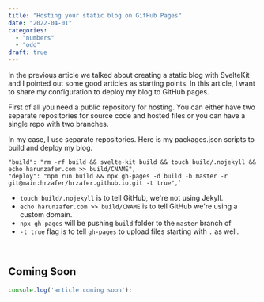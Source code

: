 ```yaml
---
title: "Hosting your static blog on GitHub Pages"
date: "2022-04-01"
categories: 
  - "numbers"
  - "odd"
draft: true
---
```


In the previous article we talked about creating a static blog with SvelteKit and I pointed out some good articles as starting points. In this article, I want to share my configuration to deploy my blog to GitHub pages.

First of all you need a public repository for hosting. You can either have two separate repositories for source code and hosted files or you can have a single repo with two branches.

In my case, I use separate repositories. Here is my packages.json scripts to build and deploy my blog.

```
"build": "rm -rf build && svelte-kit build && touch build/.nojekyll && echo harunzafer.com >> build/CNAME",
"deploy": "npm run build && npx gh-pages -d build -b master -r git@main:hrzafer/hrzafer.github.io.git -t true",`
```

- `touch build/.nojekyll` is to tell GitHub, we're not using Jekyll.
- `echo harunzafer.com >> build/CNAME` is to tell GitHub we're using a custom domain.
- `npx gh-pages` will be pushing `build` folder to the `master` branch of 
- `-t true` flag is to tell `gh-pages` to upload files starting with `.` as well.

<br>

## Coming Soon

```js
console.log('article coming soon');
```